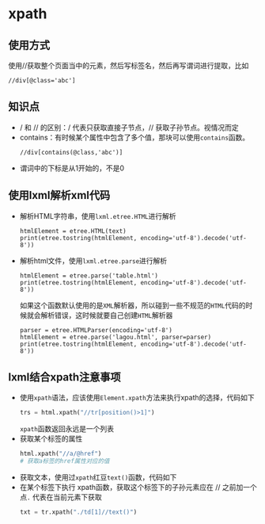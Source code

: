 # xpath

## 使用方式
使用//获取整个页面当中的元素，然后写标签名，然后再写谓词进行提取，比如
```xpath
//div[@class='abc']
```

## 知识点
- / 和 // 的区别：/ 代表只获取直接子节点，// 获取子孙节点。视情况而定
- contains：有时候某个属性中包含了多个值，那块可以使用`contains`函数。
    ```xpath
    //div[contains(@class,'abc')]
    ```
- 谓词中的下标是从1开始的，不是0

## 使用lxml解析xml代码
- 解析HTML字符串，使用`lxml.etree.HTML`进行解析
    ```xpath
    htmlElement = etree.HTML(text)
    print(etree.tostring(htmlElement, encoding='utf-8').decode('utf-8'))
    ```
- 解析html文件，使用`lxml.etree.parse`进行解析
    ```xpath
    htmlElement = etree.parse('table.html')
    print(etree.tostring(htmlElement, encoding='utf-8').decode('utf-8'))
    ```
    如果这个函数默认使用的是`XML`解析器，所以碰到一些不规范的`HTML`代码的时候就会解析错误，这时候就要自己创建`HTML`解析器
    ```xpath
    parser = etree.HTMLParser(encoding='utf-8')
    htmlElement = etree.parse('lagou.html', parser=parser)
    print(etree.tostring(htmlElement, encoding='utf-8').decode('utf-8'))
    ```

## lxml结合xpath注意事项
- 使用`xpath`语法，应该使用`Element.xpath`方法来执行xpath的选择，代码如下
    ```python
    trs = html.xpath("//tr[position()>1]")
    ```
    `xpath`函数返回永远是一个列表
- 获取某个标签的属性
    ```python
    html.xpath("//a/@href")
    # 获取a标签的href属性对应的值
    ```
- 获取文本，使用过`xpath`红豆`text()`函数，代码如下
- 在某个标签下执行 xpath函数，获取这个标签下的子孙元素应在 // 之前加一个点`.` 代表在当前元素下获取
    ```python
    txt = tr.xpath("./td[1]//text()")
    ```